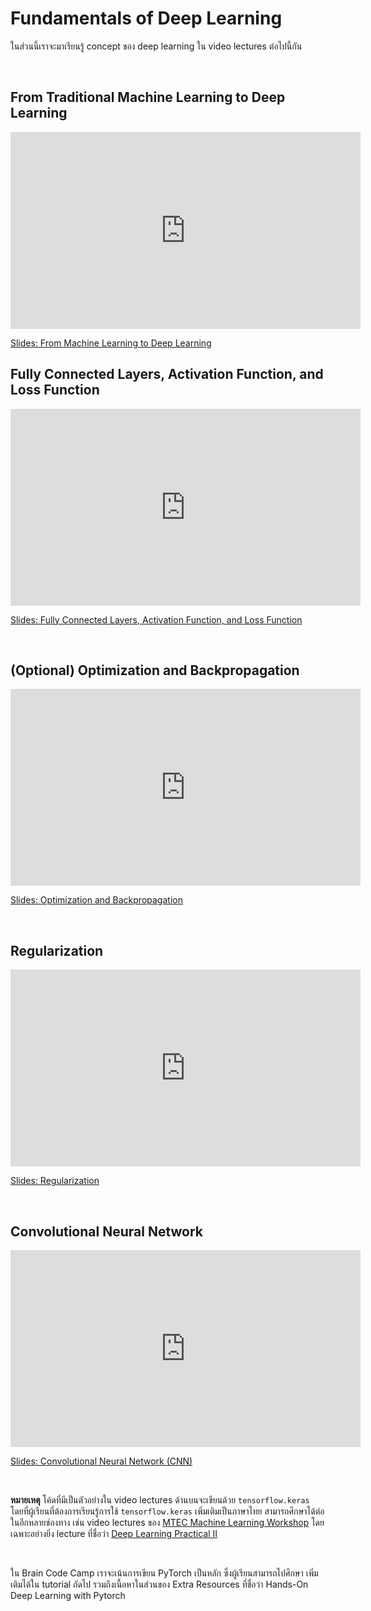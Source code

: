 # Fundamentals of Deep Learning

ในส่วนนี้เราจะมาเรียนรู้ concept ของ deep learning ใน video lectures ต่อไปนี้กัน

<br>

From Traditional Machine Learning to Deep Learning
---

<iframe width="560" height="315" src="https://www.youtube.com/embed/kIL6UqHfnA8" title="YouTube video player" frameborder="0" allow="accelerometer; autoplay; clipboard-write; encrypted-media; gyroscope; picture-in-picture; web-share" allowfullscreen></iframe>

[Slides: From Machine Learning to Deep Learning](https://github.com/ichatnun/brainCodeCamp2023_lectures/blob/main/DeepLearning/deep_learning_ML2DL.pdf)
<br>

Fully Connected Layers, Activation Function, and Loss Function
---

<iframe width="560" height="315" src="https://www.youtube.com/embed/uREh-0Z6PRk" title="YouTube video player" frameborder="0" allow="accelerometer; autoplay; clipboard-write; encrypted-media; gyroscope; picture-in-picture; web-share" allowfullscreen></iframe>

[Slides: Fully Connected Layers, Activation Function, and Loss Function](https://github.com/ichatnun/brainCodeCamp2023_lectures/blob/main/DeepLearning/deep_learning_dense_activation_loss.pdf)

<br>


(Optional) Optimization and Backpropagation
---

<iframe width="560" height="315" src="https://www.youtube.com/embed/qk2dgWUFt_U" title="YouTube video player" frameborder="0" allow="accelerometer; autoplay; clipboard-write; encrypted-media; gyroscope; picture-in-picture; web-share" allowfullscreen></iframe>

[Slides: Optimization and Backpropagation](https://github.com/ichatnun/brainCodeCamp2023_lectures/blob/main/DeepLearning/deep_learning_opt_backprop_minibatch.pdf)

<br>

Regularization
---

<iframe width="560" height="315" src="https://www.youtube.com/embed/VokHdRv0yas" title="YouTube video player" frameborder="0" allow="accelerometer; autoplay; clipboard-write; encrypted-media; gyroscope; picture-in-picture; web-share" allowfullscreen></iframe>

[Slides: Regularization](https://github.com/ichatnun/brainCodeCamp2023_lectures/blob/main/DeepLearning/deep_learning_regularization.pdf)

<br>

Convolutional Neural Network
---

<iframe width="560" height="315" src="https://www.youtube.com/embed/Jpw-CYQ0T0g" title="YouTube video player" frameborder="0" allow="accelerometer; autoplay; clipboard-write; encrypted-media; gyroscope; picture-in-picture; web-share" allowfullscreen></iframe>

[Slides: Convolutional Neural Network (CNN)](https://github.com/ichatnun/brainCodeCamp2023_lectures/blob/main/DeepLearning/deep_learning_CNN.pdf)

<br>

**หมายเหตุ** โค้ดที่มีเป็นตัวอย่างใน video lectures ด้านบนจะเขียนด้วย `tensorflow.keras` โดยที่ผู้เรียนที่ต้องการเรียนรู้การใช้ `tensorflow.keras` เพิ่มเติมเป็นภาษาไทย สามารถศึกษาได้ต่อในอีกหลายช่องทาง เช่น video lectures ของ [MTEC Machine Learning Workshop](https://youtube.com/playlist?list=PLJIJClalm2xOsbu69R_yRG3RPVU3gIQKa) โดยเฉพาะอย่างยิ่ง lecture ที่ชื่อว่า [Deep Learning Practical II](https://youtu.be/dVzivZQ1Fv4)

<br>

ใน Brain Code Camp เราจะเน้นการเขียน PyTorch เป็นหลัก ซึ่งผู้เรียนสามารถไปศึกษา เพิ่มเติมได้ใน tutorial ถัดไป รวมถึงเนื้อหาในส่วนของ Extra Resources ที่ชื่อว่า Hands-On Deep Learning with Pytorch